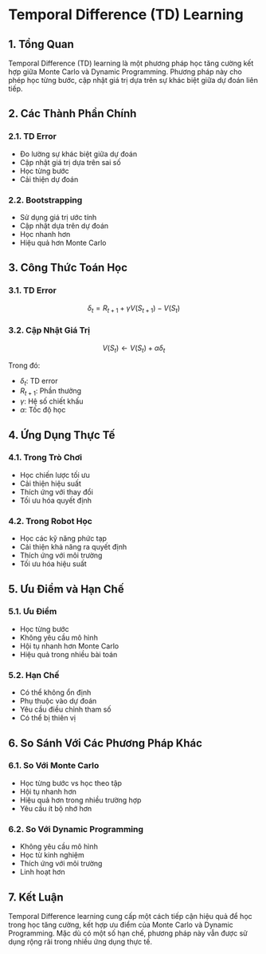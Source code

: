 # Temporal Difference (TD) Learning

## 1. Tổng Quan
Temporal Difference (TD) learning là một phương pháp học tăng cường kết hợp giữa Monte Carlo và Dynamic Programming. Phương pháp này cho phép học từng bước, cập nhật giá trị dựa trên sự khác biệt giữa dự đoán liên tiếp.

## 2. Các Thành Phần Chính

### 2.1. TD Error
- Đo lường sự khác biệt giữa dự đoán
- Cập nhật giá trị dựa trên sai số
- Học từng bước
- Cải thiện dự đoán

### 2.2. Bootstrapping
- Sử dụng giá trị ước tính
- Cập nhật dựa trên dự đoán
- Học nhanh hơn
- Hiệu quả hơn Monte Carlo

## 3. Công Thức Toán Học

### 3.1. TD Error
$$\delta_t = R_{t+1} + \gamma V(S_{t+1}) - V(S_t)$$

### 3.2. Cập Nhật Giá Trị
$$V(S_t) \leftarrow V(S_t) + \alpha \delta_t$$

Trong đó:
- $\delta_t$: TD error
- $R_{t+1}$: Phần thưởng
- $\gamma$: Hệ số chiết khấu
- $\alpha$: Tốc độ học

## 4. Ứng Dụng Thực Tế

### 4.1. Trong Trò Chơi
- Học chiến lược tối ưu
- Cải thiện hiệu suất
- Thích ứng với thay đổi
- Tối ưu hóa quyết định

### 4.2. Trong Robot Học
- Học các kỹ năng phức tạp
- Cải thiện khả năng ra quyết định
- Thích ứng với môi trường
- Tối ưu hóa hiệu suất

## 5. Ưu Điểm và Hạn Chế

### 5.1. Ưu Điểm
- Học từng bước
- Không yêu cầu mô hình
- Hội tụ nhanh hơn Monte Carlo
- Hiệu quả trong nhiều bài toán

### 5.2. Hạn Chế
- Có thể không ổn định
- Phụ thuộc vào dự đoán
- Yêu cầu điều chỉnh tham số
- Có thể bị thiên vị

## 6. So Sánh Với Các Phương Pháp Khác

### 6.1. So Với Monte Carlo
- Học từng bước vs học theo tập
- Hội tụ nhanh hơn
- Hiệu quả hơn trong nhiều trường hợp
- Yêu cầu ít bộ nhớ hơn

### 6.2. So Với Dynamic Programming
- Không yêu cầu mô hình
- Học từ kinh nghiệm
- Thích ứng với môi trường
- Linh hoạt hơn

## 7. Kết Luận
Temporal Difference learning cung cấp một cách tiếp cận hiệu quả để học trong học tăng cường, kết hợp ưu điểm của Monte Carlo và Dynamic Programming. Mặc dù có một số hạn chế, phương pháp này vẫn được sử dụng rộng rãi trong nhiều ứng dụng thực tế.
